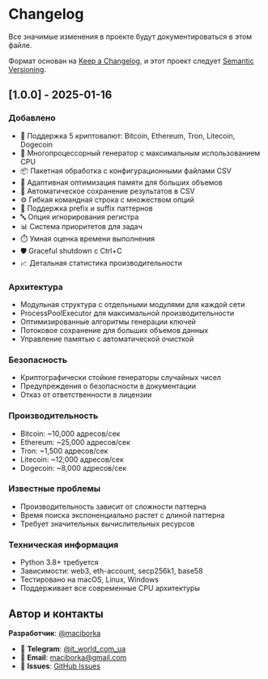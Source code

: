 # Changelog

Все значимые изменения в проекте будут документироваться в этом файле.

Формат основан на [Keep a Changelog](https://keepachangelog.com/en/1.0.0/),
и этот проект следует [Semantic Versioning](https://semver.org/spec/v2.0.0.html).

## [1.0.0] - 2025-01-16

### Добавлено
- 🎯 Поддержка 5 криптовалют: Bitcoin, Ethereum, Tron, Litecoin, Dogecoin
- 🚀 Многопроцессорный генератор с максимальным использованием CPU
- 📦 Пакетная обработка с конфигурационными файлами CSV
- 🧠 Адаптивная оптимизация памяти для больших объемов
- 💾 Автоматическое сохранение результатов в CSV
- ⚙️ Гибкая командная строка с множеством опций
- 🎨 Поддержка prefix и suffix паттернов
- 🔤 Опция игнорирования регистра
- 📊 Система приоритетов для задач
- ⏱️ Умная оценка времени выполнения
- 🛡️ Graceful shutdown с Ctrl+C
- 📈 Детальная статистика производительности

### Архитектура
- Модульная структура с отдельными модулями для каждой сети
- ProcessPoolExecutor для максимальной производительности  
- Оптимизированные алгоритмы генерации ключей
- Потоковое сохранение для больших объемов данных
- Управление памятью с автоматической очисткой

### Безопасность
- Криптографически стойкие генераторы случайных чисел
- Предупреждения о безопасности в документации
- Отказ от ответственности в лицензии

### Производительность
- Bitcoin: ~10,000 адресов/сек
- Ethereum: ~25,000 адресов/сек  
- Tron: ~1,500 адресов/сек
- Litecoin: ~12,000 адресов/сек
- Dogecoin: ~8,000 адресов/сек

### Известные проблемы
- Производительность зависит от сложности паттерна
- Время поиска экспоненциально растет с длиной паттерна
- Требует значительных вычислительных ресурсов

### Техническая информация
- Python 3.8+ требуется
- Зависимости: web3, eth-account, secp256k1, base58
- Тестировано на macOS, Linux, Windows
- Поддерживает все современные CPU архитектуры

## Автор и контакты

**Разработчик**: [@maciborka](https://github.com/maciborka)
- 💬 **Telegram**: [@it_world_com_ua](https://t.me/it_world_com_ua)  
- 📧 **Email**: [maciborka@gmail.com](mailto:maciborka@gmail.com)
- 🐛 **Issues**: [GitHub Issues](https://github.com/maciborka/crypto-vanity-generator-/issues)
